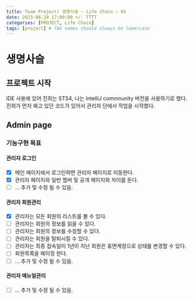```yaml
---
title: Team Project) 생명사슬 ~ Life Chain ~ 01
date: 2023-06-29 17:00:00 +/- TTTT
categories: [PROJECT, Life Chain]
tags: [project] # TAG names should always be lowercase
---
```

# 생명사슬
## 프로젝트 시작
IDE 사용에 있어 진희는 STS4, 나는 IntelliJ commnunity 버전을 사용하기로 했다.<br>
진희가 먼저 짜고 있던 코드가 있어서 관리자 단에서 작업을 시작했다.<br>

## Admin page

### 기능구현 목표
#### 관리자 로그인
- [x] 메인 페이지에서 로그인하면 관리자 페이지로 이동한다.
- [x] 관리자 페이지와 일반 멤버 및 공개 페이지와 차이를 둔다.
- [ ] ... 추가 및 수정 될 수 있음.

#### 관리자 회원관리
- [x] 관리자는 모든 회원의 리스트를 볼 수 있다.
- [ ] 관리자는 회원의 정보를 읽을 수 있다.
- [ ] 관리자는 회원의 정보를 수정할 수 있다.
- [ ] 관리자는 회원을 탈퇴시킬 수 있다.
- [ ] 관리자는 최종 접속일이 1년이 지난 회원은 휴면계정으로 상태를 변경할 수 있다.
- [ ] 회원목록을 페이징 한다.
- [ ] ... 추가 및 수정 될 수 있음.

#### 관리자 메뉴얼관리
- [ ] ... 추가 및 수정 될 수 있음.